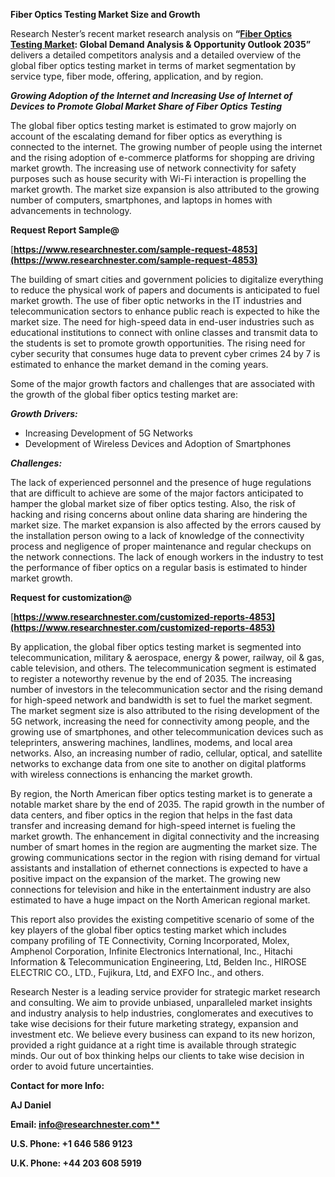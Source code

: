﻿**Fiber Optics Testing Market Size and Growth**

Research Nester’s recent market research analysis on **“[Fiber Optics Testing Market](https://www.researchnester.com/reports/fiber-optics-testing-market/4853): Global Demand Analysis & Opportunity Outlook 2035”** delivers a detailed competitors analysis and a detailed overview of the global fiber optics testing market in terms of market segmentation by service type, fiber mode, offering, application, and by region. 

***Growing Adoption of the Internet and Increasing Use of Internet of Devices to Promote Global Market Share of Fiber Optics Testing***

The global fiber optics testing market is estimated to grow majorly on account of the escalating demand for fiber optics as everything is connected to the internet. The growing number of people using the internet and the rising adoption of e-commerce platforms for shopping are driving market growth. The increasing use of network connectivity for safety purposes such as house security with Wi-Fi interaction is propelling the market growth. The market size expansion is also attributed to the growing number of computers, smartphones, and laptops in homes with advancements in technology. 

**Request Report Sample@**

[**https://www.researchnester.com/sample-request-4853](https://www.researchnester.com/sample-request-4853)** 

The building of smart cities and government policies to digitalize everything to reduce the physical work of papers and documents is anticipated to fuel market growth. The use of fiber optic networks in the IT industries and telecommunication sectors to enhance public reach is expected to hike the market size. The need for high-speed data in end-user industries such as educational institutions to connect with online classes and transmit data to the students is set to promote growth opportunities. The rising need for cyber security that consumes huge data to prevent cyber crimes 24 by 7 is estimated to enhance the market demand in the coming years.

Some of the major growth factors and challenges that are associated with the growth of the global fiber optics testing market are:

***Growth Drivers:***

- Increasing Development of 5G Networks
- Development of Wireless Devices and Adoption of Smartphones

***Challenges:***

The lack of experienced personnel and the presence of huge regulations that are difficult to achieve are some of the major factors anticipated to hamper the global market size of fiber optics testing. Also, the risk of hacking and rising concerns about online data sharing are hindering the market size. The market expansion is also affected by the errors caused by the installation person owing to a lack of knowledge of the connectivity process and negligence of proper maintenance and regular checkups on the network connections. The lack of enough workers in the industry to test the performance of fiber optics on a regular basis is estimated to hinder market growth.

**Request for customization@** 

[**https://www.researchnester.com/customized-reports-4853](https://www.researchnester.com/customized-reports-4853)** 

By application, the global fiber optics testing market is segmented into telecommunication, military & aerospace, energy & power, railway, oil & gas, cable television, and others. The telecommunication segment is estimated to register a noteworthy revenue by the end of 2035. The increasing number of investors in the telecommunication sector and the rising demand for high-speed network and bandwidth is set to fuel the market segment. The market segment size is also attributed to the rising development of the 5G network, increasing the need for connectivity among people, and the growing use of smartphones, and other telecommunication devices such as teleprinters, answering machines, landlines, modems, and local area networks. Also, an increasing number of radio, cellular, optical, and satellite networks to exchange data from one site to another on digital platforms with wireless connections is enhancing the market growth.

By region, the North American fiber optics testing market is to generate a notable market share by the end of 2035. The rapid growth in the number of data centers, and fiber optics in the region that helps in the fast data transfer and increasing demand for high-speed internet is fueling the market growth. The enhancement in digital connectivity and the increasing number of smart homes in the region are augmenting the market size. The growing communications sector in the region with rising demand for virtual assistants and installation of ethernet connections is expected to have a positive impact on the expansion of the market. The growing new connections for television and hike in the entertainment industry are also estimated to have a huge impact on the North American regional market. 

This report also provides the existing competitive scenario of some of the key players of the global fiber optics testing market which includes company profiling of TE Connectivity, Corning Incorporated, Molex, Amphenol Corporation, Infinite Electronics International, Inc., Hitachi Information & Telecommunication Engineering, Ltd, Belden Inc., HIROSE ELECTRIC CO., LTD., Fujikura, Ltd, and EXFO Inc., and others.      

Research Nester is a leading service provider for strategic market research and consulting. We aim to provide unbiased, unparalleled market insights and industry analysis to help industries, conglomerates and executives to take wise decisions for their future marketing strategy, expansion and investment etc. We believe every business can expand to its new horizon, provided a right guidance at a right time is available through strategic minds. Our out of box thinking helps our clients to take wise decision in order to avoid future uncertainties.

**Contact for more Info:**

**AJ Daniel**

**Email: [info@researchnester.com**](mailto:info@researchnester.com)**

**U.S. Phone: +1 646 586 9123** 

**U.K. Phone: +44 203 608 5919**

